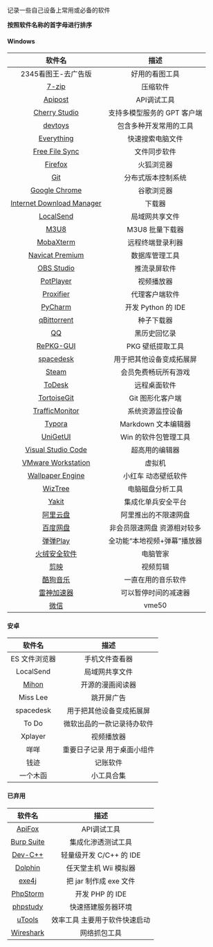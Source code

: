 记录一些自己设备上常用或必备的软件

**按照软件名称的首字母进行排序**

<!-- more -->

#### Windows

|                            软件名                            |            描述             |
| :----------------------------------------------------------: | :-------------------------: |
|                     2345看图王-去广告版                      |       好用的看图工具        |
|               [7-zip](https://www.7-zip.org/)                |          压缩软件           |
|              [Apipost](https://www.apipost.cn/)              |         API调试工具         |
|           [Cherry Studio](https://cherry-ai.com/)            | 支持多模型服务的 GPT 客户端 |
|               [devtoys](https://devtoys.app/)                |   包含多种开发常用的工具    |
|        [Everything](https://www.voidtools.com/zh-cn/)        |      快速搜索电脑文件       |
|         [Free File Sync](https://freefilesync.org/)          |        文件同步软件         |
|    [Firefox](https://www.mozilla.org/zh-CN/firefox/new/)     |         火狐浏览器          |
|                 [Git](https://git-scm.com/)                  |     分布式版本控制系统      |
|        [Google Chrome](https://www.google.cn/chrome/)        |         谷歌浏览器          |
| [Internet Download Manager](https://www.internetdownloadmanager.cn/) |           下载器            |
|             [LocalSend](https://localsend.org/)              |       局域网共享文件        |
|    [M3U8](https://www.52pojie.cn/thread-1374045-1-1.html)    |       M3U8 批量下载器       |
|         [MobaXterm](https://mobaxterm.mobatek.net/)          |      远程终端登录利器       |
| [Navicat Premium](https://www.navicat.com.cn/products/navicat-premium/) |       数据库管理工具        |
|            [OBS Studio](https://obsproject.com/)             |        推流录屏软件         |
|              [PotPlayer](https://potplayer.tv/)              |         视频播放器          |
|           [Proxifier](https://www.proxifier.com/)            |       代理客户端软件        |
|     [PyCharm](https://www.jetbrains.com/zh-cn/pycharm/)      |     开发 Python 的 IDE      |
|         [qBittorrent](https://www.qbittorrent.org/)          |         种子下载器          |
|                [QQ](https://im.qq.com/index/)                |        黑历史回忆录         |
| [RePKG-GUI](https://www.bilibili.com/opus/731003055992995880) |      PKG 壁纸提取工具       |
|           [spacedesk](https://www.spacedesk.net/)            |  用于把其他设备变成拓展屏   |
|           [Steam](https://store.steampowered.com/)           |    会员免费畅玩所有游戏     |
|              [ToDesk](https://www.todesk.com/)               |        远程桌面软件         |
|           [TortoiseGit](https://tortoisegit.org/)            |      Git 图形化客户端       |
| [TrafficMonitor](https://github.com/zhongyang219/TrafficMonitor) |      系统资源监控设备       |
|                [Typora](https://typoraio.cn/)                |     Markdown 文本编辑器     |
|     [UniGetUI](https://github.com/marticliment/UniGetUI)     |    Win 的软件包管理工具     |
|     [Visual Studio Code](https://code.visualstudio.com/)     |       超高用的编辑器        |
| [VMware Workstation](https://www.vmware.com/cn/products/workstation-pro/workstation-pro-evaluation.html) |           虚拟机            |
|     [Wallpaper Engine](https://www.wallpaperengine.io/)      |     小红车 动态壁纸软件     |
|           [WizTree](https://www.diskanalyzer.com/)           |      电脑磁盘分析工具       |
|              [Yakit](https://www.yaklang.com/)               |     集成化单兵安全平台      |
|           [阿里云盘](https://www.aliyundrive.com/)           |    阿里推出的不限速网盘     |
|              [百度网盘](https://pan.baidu.com/)              | 非会员限速网盘 资源相对较多 |
|           [弹弹Play](https://www.dandanplay.com/)            | 全功能“本地视频+弹幕”播放器 |
|           [火绒安全软件](https://www.huorong.cn/)            |          电脑管家           |
|                [剪映](https://www.capcut.cn/)                |          视频剪辑           |
|              [酷狗音乐](https://www.kugou.com/)              |     一直在用的音乐软件      |
|            [雷神加速器](https://www.leigod.com/)             |    可以暂停时间的减速器     |
|                [微信](https://weixin.qq.com/)                |            vme50            |

#### 安卓

|                   软件名                   |            描述             |
| :----------------------------------------: | :-------------------------: |
|               ES 文件浏览器                |       手机文件查看器        |
|                 LocalSend                  |       局域网共享文件        |
| [Mihon](https://github.com/mihonapp/mihon) |      开源的漫画阅读器       |
|                  Miss Lee                  |         跳开屏广告          |
|                 spacedesk                  |  用于把其他设备变成拓展屏   |
|                   To Do                    | 微软出品的一款记录待办软件  |
|                  Xplayer                   |         视频播放器          |
|                    咩咩                    | 重要日子记录 用于桌面小组件 |
|                    钱迹                    |          记账软件           |
|                  一个木函                  |         小工具合集          |

#### 已弃用

|                            软件名                            |             描述              |
| :----------------------------------------------------------: | :---------------------------: |
|                [ApiFox](https://apifox.com/)                 |          API调试工具          |
|        [Burp Suite](https://portswigger.net/burp/pro)        |      集成化渗透测试工具       |
|    [Dev-C++](https://sourceforge.net/p/devcpp/home/Home/)    |    轻量级开发 C/C++ 的 IDE    |
|            [Dolphin](https://cn.dolphin-emu.org/)            |     任天堂主机 Wii 模拟器     |
| [exe4j](https://www.ej-technologies.com/download/exe4j/files) |    把 jar 制作成 exe 文件     |
|    [PhpStorm](https://www.jetbrains.com/zh-cn/phpstorm/)     |        开发 PHP 的 IDE        |
|                [phpstudy](https://www.xp.cn/)                |      快速搭建服务器环境       |
|                [uTools](https://www.u.tools/)                | 效率工具 主要用于软件快速启动 |
|     [Wireshark](https://www.wireshark.org/download.html)     |         网络抓包工具          |

